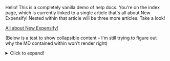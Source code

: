 Hello! This is a completely vanilla demo of help docs. You're on the index page, which is currently linked to a single article that's all about New Expensify! Nested within that article will be three more articles. Take a look!


[All about New Expensify!](https://johncschuster.github.io/docsTest/allAboutNewExpensify)


(Below is a test to show collapsible content – I'm still trying to figure out why the MD contained within won't render right)

<details>
  <summary>Click to expand!</summary>
  
  ## Heading
  1. A numbered
  2. list
     * With some
     * Sub bullets
</details>

